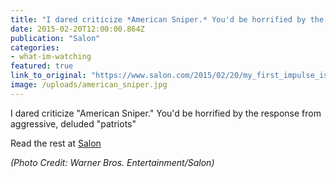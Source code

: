 ```yaml
---
title: "I dared criticize *American Sniper.* You'd be horrified by the response from aggressive, deluded “patriots”"
date: 2015-02-20T12:00:00.864Z
publication: "Salon"
categories: 
- what-im-watching
featured: true
link_to_original: "https://www.salon.com/2015/02/20/my_first_impulse_is_to_call_you_a_dumb_obama_ass_licking_ct_american_sniper_fans_tell_me_off"
image: /uploads/american_sniper.jpg
---
```


I dared criticize "American Sniper." You'd be horrified by the response from aggressive, deluded "patriots"

Read the rest at [Salon](https://www.salon.com/2015/02/20/my_first_impulse_is_to_call_you_a_dumb_obama_ass_licking_ct_american_sniper_fans_tell_me_off/)

_(Photo Credit: Warner Bros. Entertainment/Salon)_
